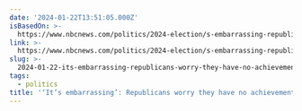 ```yaml
---
date: '2024-01-22T13:51:05.000Z'
isBasedOn: >-
  https://www.nbcnews.com/politics/2024-election/s-embarrassing-republicans-worry-no-achievements-run-2024-rcna131902
link: >-
  https://www.nbcnews.com/politics/2024-election/s-embarrassing-republicans-worry-no-achievements-run-2024-rcna131902
slug: >-
  2024-01-22-its-embarrassing-republicans-worry-they-have-no-achievements-to-run-on
tags:
  - politics
title: '‘It’s embarrassing’: Republicans worry they have no achievements to run on '
---
```


